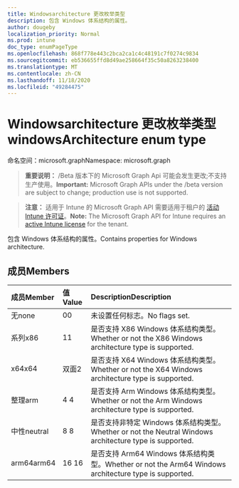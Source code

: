 ```yaml
---
title: Windowsarchitecture 更改枚举类型
description: 包含 Windows 体系结构的属性。
author: dougeby
localization_priority: Normal
ms.prod: intune
doc_type: enumPageType
ms.openlocfilehash: 868f778e443c2bca2ca1c4c48191c7f0274c9834
ms.sourcegitcommit: eb536655ffd8d49ae258664f35c50a8263238400
ms.translationtype: MT
ms.contentlocale: zh-CN
ms.lasthandoff: 11/18/2020
ms.locfileid: "49284475"
---
```

# <a name="windowsarchitecture-enum-type"></a><span data-ttu-id="dfff9-103">Windowsarchitecture 更改枚举类型</span><span class="sxs-lookup"><span data-stu-id="dfff9-103">windowsArchitecture enum type</span></span>

<span data-ttu-id="dfff9-104">命名空间：microsoft.graph</span><span class="sxs-lookup"><span data-stu-id="dfff9-104">Namespace: microsoft.graph</span></span>

> <span data-ttu-id="dfff9-105">**重要说明：** /Beta 版本下的 Microsoft Graph Api 可能会发生更改;不支持生产使用。</span><span class="sxs-lookup"><span data-stu-id="dfff9-105">**Important:** Microsoft Graph APIs under the /beta version are subject to change; production use is not supported.</span></span>

> <span data-ttu-id="dfff9-106">**注意：** 适用于 Intune 的 Microsoft Graph API 需要适用于租户的 [活动 Intune 许可证](https://go.microsoft.com/fwlink/?linkid=839381)。</span><span class="sxs-lookup"><span data-stu-id="dfff9-106">**Note:** The Microsoft Graph API for Intune requires an [active Intune license](https://go.microsoft.com/fwlink/?linkid=839381) for the tenant.</span></span>

<span data-ttu-id="dfff9-107">包含 Windows 体系结构的属性。</span><span class="sxs-lookup"><span data-stu-id="dfff9-107">Contains properties for Windows architecture.</span></span>

## <a name="members"></a><span data-ttu-id="dfff9-108">成员</span><span class="sxs-lookup"><span data-stu-id="dfff9-108">Members</span></span>
|<span data-ttu-id="dfff9-109">成员</span><span class="sxs-lookup"><span data-stu-id="dfff9-109">Member</span></span>|<span data-ttu-id="dfff9-110">值</span><span class="sxs-lookup"><span data-stu-id="dfff9-110">Value</span></span>|<span data-ttu-id="dfff9-111">Description</span><span class="sxs-lookup"><span data-stu-id="dfff9-111">Description</span></span>|
|:---|:---|:---|
|<span data-ttu-id="dfff9-112">无</span><span class="sxs-lookup"><span data-stu-id="dfff9-112">none</span></span>|<span data-ttu-id="dfff9-113">0</span><span class="sxs-lookup"><span data-stu-id="dfff9-113">0</span></span>|<span data-ttu-id="dfff9-114">未设置任何标志。</span><span class="sxs-lookup"><span data-stu-id="dfff9-114">No flags set.</span></span>|
|<span data-ttu-id="dfff9-115">系列</span><span class="sxs-lookup"><span data-stu-id="dfff9-115">x86</span></span>|<span data-ttu-id="dfff9-116">1</span><span class="sxs-lookup"><span data-stu-id="dfff9-116">1</span></span>|<span data-ttu-id="dfff9-117">是否支持 X86 Windows 体系结构类型。</span><span class="sxs-lookup"><span data-stu-id="dfff9-117">Whether or not the X86 Windows architecture type is supported.</span></span>|
|<span data-ttu-id="dfff9-118">x64</span><span class="sxs-lookup"><span data-stu-id="dfff9-118">x64</span></span>|<span data-ttu-id="dfff9-119">双面</span><span class="sxs-lookup"><span data-stu-id="dfff9-119">2</span></span>|<span data-ttu-id="dfff9-120">是否支持 X64 Windows 体系结构类型。</span><span class="sxs-lookup"><span data-stu-id="dfff9-120">Whether or not the X64 Windows architecture type is supported.</span></span>|
|<span data-ttu-id="dfff9-121">整理</span><span class="sxs-lookup"><span data-stu-id="dfff9-121">arm</span></span>|<span data-ttu-id="dfff9-122">4 </span><span class="sxs-lookup"><span data-stu-id="dfff9-122">4</span></span>|<span data-ttu-id="dfff9-123">是否支持 Arm Windows 体系结构类型。</span><span class="sxs-lookup"><span data-stu-id="dfff9-123">Whether or not the Arm Windows architecture type is supported.</span></span>|
|<span data-ttu-id="dfff9-124">中性</span><span class="sxs-lookup"><span data-stu-id="dfff9-124">neutral</span></span>|<span data-ttu-id="dfff9-125">8 </span><span class="sxs-lookup"><span data-stu-id="dfff9-125">8</span></span>|<span data-ttu-id="dfff9-126">是否支持非特定 Windows 体系结构类型。</span><span class="sxs-lookup"><span data-stu-id="dfff9-126">Whether or not the Neutral Windows architecture type is supported.</span></span>|
|<span data-ttu-id="dfff9-127">arm64</span><span class="sxs-lookup"><span data-stu-id="dfff9-127">arm64</span></span>|<span data-ttu-id="dfff9-128">16 </span><span class="sxs-lookup"><span data-stu-id="dfff9-128">16</span></span>|<span data-ttu-id="dfff9-129">是否支持 Arm64 Windows 体系结构类型。</span><span class="sxs-lookup"><span data-stu-id="dfff9-129">Whether or not the Arm64 Windows architecture type is supported.</span></span>|




